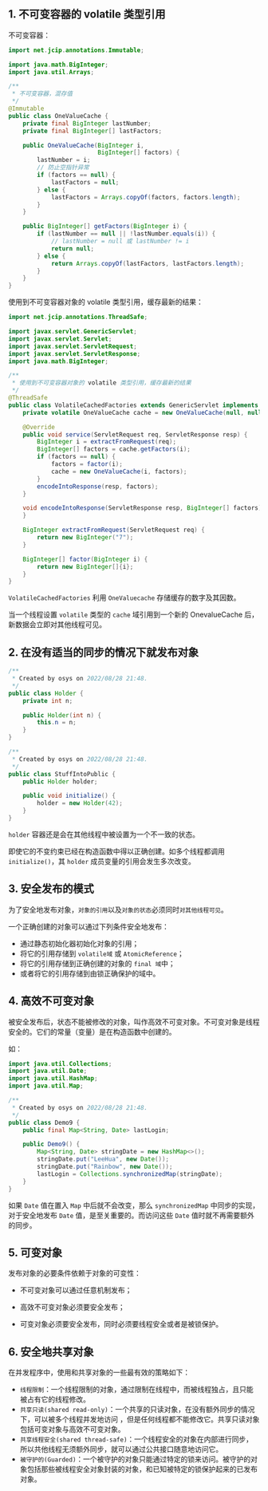## 1. 不可变容器的 volatile 类型引用

不可变容器：

```java
import net.jcip.annotations.Immutable;

import java.math.BigInteger;
import java.util.Arrays;

/**
 * 不可变容器，混存值
 */
@Immutable
public class OneValueCache {
    private final BigInteger lastNumber;
    private final BigInteger[] lastFactors;

    public OneValueCache(BigInteger i,
                         BigInteger[] factors) {
        lastNumber = i;
        // 防止空指针异常
        if (factors == null) {
            lastFactors = null;
        } else {
            lastFactors = Arrays.copyOf(factors, factors.length);
        }
    }

    public BigInteger[] getFactors(BigInteger i) {
        if (lastNumber == null || !lastNumber.equals(i)) {
            // lastNumber = null 或 lastNumber != i
            return null;
        } else {
            return Arrays.copyOf(lastFactors, lastFactors.length);
        }
    }
}
```



使用到不可变容器对象的 volatile 类型引用，缓存最新的结果：

```java
import net.jcip.annotations.ThreadSafe;

import javax.servlet.GenericServlet;
import javax.servlet.Servlet;
import javax.servlet.ServletRequest;
import javax.servlet.ServletResponse;
import java.math.BigInteger;

/**
 * 使用到不可变容器对象的 volatile 类型引用，缓存最新的结果
 */
@ThreadSafe
public class VolatileCachedFactories extends GenericServlet implements Servlet {
    private volatile OneValueCache cache = new OneValueCache(null, null);

    @Override
    public void service(ServletRequest req, ServletResponse resp) {
        BigInteger i = extractFromRequest(req);
        BigInteger[] factors = cache.getFactors(i);
        if (factors == null) {
            factors = factor(i);
            cache = new OneValueCache(i, factors);
        }
        encodeIntoResponse(resp, factors);
    }

    void encodeIntoResponse(ServletResponse resp, BigInteger[] factors) {
    }

    BigInteger extractFromRequest(ServletRequest req) {
        return new BigInteger("7");
    }

    BigInteger[] factor(BigInteger i) {
        return new BigInteger[]{i};
    }
}
```

`VolatileCachedFactories` 利用 `OneValuecache` 存储缓存的数字及其因数。

当一个线程设置 `volatile` 类型的 `cache` 域引用到一个新的 OnevalueCache 后，新数据会立即对其他线程可见。



## 2. 在没有适当的同步的情况下就发布对象

```java
/**
 * Created by osys on 2022/08/28 21:48.
 */
public class Holder {
    private int n;

    public Holder(int n) {
        this.n = n;
    }
}
```

```java
/**
 * Created by osys on 2022/08/28 21:48.
 */
public class StuffIntoPublic {
    public Holder holder;

    public void initialize() {
        holder = new Holder(42);
    }
}
```

`holder` 容器还是会在其他线程中被设置为一个不一致的状态。

即使它的不变约束已经在构造函数中得以正确创建。如多个线程都调用 `initialize()`，其 `holder` 成员变量的引用会发生多次改变。



## 3. 安全发布的模式

为了安全地发布对象，`对象的引用`以及`对象的状态`必须同时`对其他线程可见`。

一个正确创建的对象可以通过下列条件安全地发布：

* 通过静态初始化器初始化对象的引用；
* 将它的引用存储到 `volatile域` 或 `AtomicReference`；
* 将它的引用存储到正确创建的对象的 `final 域`中；
* 或者将它的引用存储到由锁正确保护的域中。



## 4. 高效不可变对象

被安全发布后，状态不能被修改的对象，叫作高效不可变对象。不可变对象是线程安全的。它们的常量（变量）是在构造函数中创建的。

如：

```java
import java.util.Collections;
import java.util.Date;
import java.util.HashMap;
import java.util.Map;

/**
 * Created by osys on 2022/08/28 21:48.
 */
public class Demo9 {
    public final Map<String, Date> lastLogin;

    public Demo9() {
        Map<String, Date> stringDate = new HashMap<>();
        stringDate.put("LeeHua", new Date());
        stringDate.put("Rainbow", new Date());
        lastLogin = Collections.synchronizedMap(stringDate);
    }
}
```

如果 `Date` 值在置入 `Map` 中后就不会改变，那么 `synchronizedMap` 中同步的实现，对于安全地发布 `Date` 值，是至关重要的。而访问这些 `Date` 值时就不再需要额外的同步。



## 5. 可变对象

发布对象的必要条件依赖于对象的可变性：

* 不可变对象可以通过任意机制发布；

* 高效不可变对象必须要安全发布；

* 可变对象必须要安全发布，同时必须要线程安全或者是被锁保护。



## 6. 安全地共享对象

在并发程序中，使用和共享对象的一些最有效的策略如下：

* `线程限制`：一个线程限制的对象，通过限制在线程中，而被线程独占，且只能被占有它的线程修改。
* `共享只读(shared read-only)`：一个共享的只读对象，在没有额外同步的情况下，可以被多个线程并发地访问 ，但是任何线程都不能修改它。共享只读对象包括可变对象与高效不可变对象。
* `共享线程安全(shared thread-safe)`：一个线程安全的对象在内部进行同步，所以共他线程无须额外同步，就可以通过公共接口随意地访问它。
* `被守护的(Guarded)`：一个被守护的对象只能通过特定的锁来访问。被守护的对象包括那些被线程安全对象封装的对象，和已知被特定的锁保护起来的已发布对象。